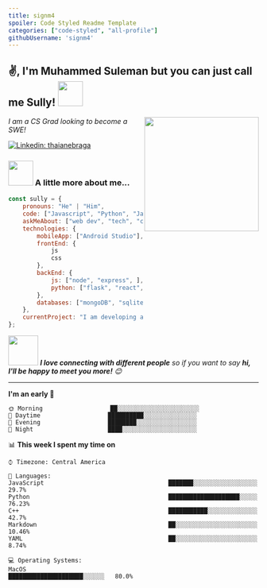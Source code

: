 ```yaml
---
title: signm4
spoiler: Code Styled Readme Template
categories: ["code-styled", "all-profile"]
githubUsername: 'signm4'
---
```


<h2>✌, I'm Muhammed Suleman but you can just call me Sully! <img src="https://media.giphy.com/media/12oufCB0MyZ1Go/giphy.gif" width="50"></h2>
<img align='right' src="https://media.giphy.com/media/M9gbBd9nbDrOTu1Mqx/giphy.gif" width="230">
<p><em>I am a CS Grad looking to become a SWE! </a>
</em></p>


[![Linkedin: thaianebraga](https://img.shields.io/badge/-anmol-blue?style=flat-square&logo=Linkedin&logoColor=white&link=https://www.linkedin.com/in/motiwalam/)](https://www.linkedin.com/in/motiwalam/)


### <img src="https://media.giphy.com/media/VgCDAzcKvsR6OM0uWg/giphy.gif" width="50"> A little more about me...  

```javascript
const sully = {
    pronouns: "He" | "Him",
    code: ["Javascript", "Python", "Java", "C++", "HTML", "CSS"],
    askMeAbout: ["web dev", "tech", "cars"],
    technologies: {
        mobileApp: ["Android Studio"],
        frontEnd: {
            js
            css
        },
        backEnd: {
            js: ["node", "express", ],
            python: ["flask", "react", ]
        },
        databases: ["mongoDB", "sqlite"],
    },
    currentProject: "I am developing an web app for customer loyalty",
};
```

<img src="https://media.giphy.com/media/LnQjpWaON8nhr21vNW/giphy.gif" width="60"> <em><b>I love connecting with different people</b> so if you want to say <b>hi, I'll be happy to meet you more!</b> 😊</em>

---
<!--START_SECTION:waka-->
**I'm an early 🐤** 

```text                  
🌞 Morning                   ██░░░░░░░░░░░░░░░░░░░░░░░
🌆 Daytime                   ██████████░░░░░░░░░░░░░░░  
🌃 Evening                   ████████░░░░░░░░░░░░░░░░░   
🌙 Night                     ████░░░░░░░░░░░░░░░░░░░░░    

```


📊 **This week I spent my time on** 

```text
⌚︎ Timezone: Central America

💬 Languages: 
JavaScript                                   ███████░░░░░░░░░░░░░░░░░░   29.7% 
Python                                       ████████████████████░░░░░   76.23%
C++                                          ███████████░░░░░░░░░░░░░░   42.7%
Markdown                                     ██░░░░░░░░░░░░░░░░░░░░░░░   10.46% 
YAML                                         ██░░░░░░░░░░░░░░░░░░░░░░░   8.74%

💻 Operating Systems: 
MacOS                                        █████████████████████░░░░░░   80.0%

```


<!--END_SECTION:waka-->

